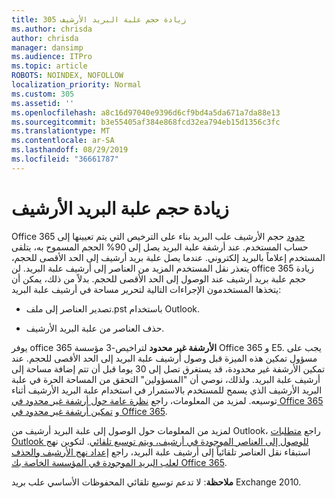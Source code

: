 ```yaml
---
title: 305 زيادة حجم علبة البريد الأرشيف
ms.author: chrisda
author: chrisda
manager: dansimp
ms.audience: ITPro
ms.topic: article
ROBOTS: NOINDEX, NOFOLLOW
localization_priority: Normal
ms.custom: 305
ms.assetid: ''
ms.openlocfilehash: a8c16d97040e9396d6cf9bd4a5da671a7da88e13
ms.sourcegitcommit: b3e55405af384e868fcd32ea794eb15d1356c3fc
ms.translationtype: MT
ms.contentlocale: ar-SA
ms.lasthandoff: 08/29/2019
ms.locfileid: "36661787"
---
```

# <a name="increase-the-archive-mailbox-size"></a>زيادة حجم علبة البريد الأرشيف

Office 365 [حدود](https://docs.microsoft.com/office365/servicedescriptions/exchange-online-service-description/exchange-online-limits#mailbox-storage-limits) حجم الأرشيف علب البريد بناء على الترخيص التي يتم تعيينها إلى حساب المستخدم. عند أرشفة علبة البريد يصل إلى 90% الحجم المسموح به، يتلقى المستخدم إعلاماً بالبريد إلكتروني. عندما يصل علبة بريد أرشيف إلى الحد الأقصى للحجم، يتعذر نقل المستخدم المزيد من العناصر إلى أرشيف علبة البريد. لن office 365 زيادة حجم علبة بريد أرشيف عند الوصول إلى الحد الأقصى للحجم. بدلاً من ذلك، يمكن أن يتخذها المستخدمون الإجراءات التالية لتحرير مساحة في أرشيف علبة البريد:

- تصدير العناصر إلى ملف.pst باستخدام Outlook.

- حذف العناصر من علبة البريد الأرشيف.

يوفر office 365 **الأرشفة غير محدود** لتراخيص-3 مؤسسة Office 365 و E5. يجب على مسؤول تمكين هذه الميزة قبل وصول أرشيف علبة البريد إلى الحد الأقصى للحجم. عند تمكين الأرشفة غير محدودة، قد يستغرق تصل إلى 30 يوما قبل أن تتم إضافة مساحة إلى أرشيف علبة البريد. ولذلك، نوصي أن "المسؤولين" التحقق من المساحة الحرة في علبة البريد الأرشيف الذي يسمح للمستخدم بالاستمرار في استخدام علبة البريد الأرشيف أثناء توسيعه. لمزيد من المعلومات، راجع [نظرة عامة حول أرشفة غير محدود في Office 365](https://docs.microsoft.com/office365/securitycompliance/unlimited-archiving) و [تمكين أرشفة غير محدود في Office 365](https://docs.microsoft.com/office365/securitycompliance/enable-unlimited-archiving).

لمزيد من المعلومات حول الوصول إلى علبة البريد أرشيف من Outlook، راجع [متطلبات Outlook للوصول إلى العناصر الموجودة في أرشيف، ويتم توسيع تلقائي](https://docs.microsoft.com/office365/securitycompliance/unlimited-archiving#outlook-requirements-for-accessing-items-in-an-auto-expanded-archive). لتكوين نهج استبقاء نقل العناصر تلقائياً إلى أرشيف علبة البريد، راجع [إعداد نهج الأرشيف والحذف لعلب البريد الموجودة في المؤسسة الخاصة بك Office 365](https://docs.microsoft.com/office365/securitycompliance/set-up-an-archive-and-deletion-policy-for-mailboxes).

**ملاحظة**: لا تدعم توسيع تلقائي المحفوظات الأساسي علب بريد Exchange 2010.
